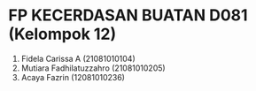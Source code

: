 # FP KECERDASAN BUATAN D081 (Kelompok 12)
1. Fidela Carissa A (21081010104)
2. Mutiara Fadhilatuzzahro (21081010205)
3. Acaya Fazrin (12081010236)
